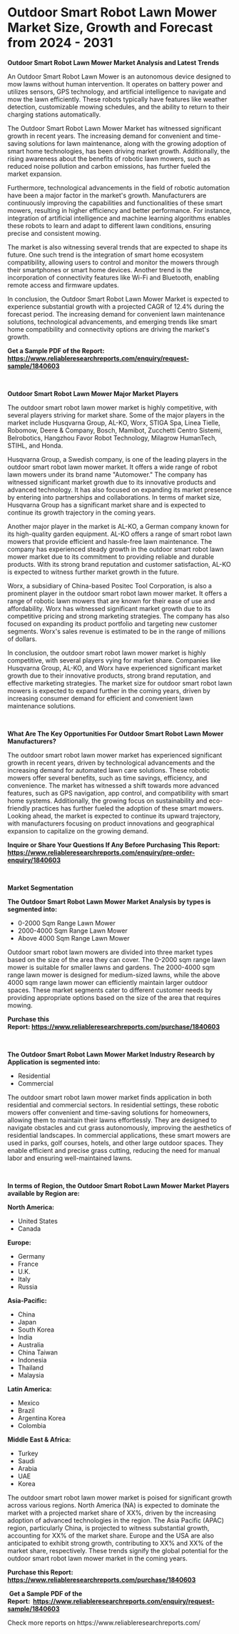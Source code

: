 <p><h1>Outdoor Smart Robot Lawn Mower Market Size, Growth and Forecast from 2024 - 2031</h1></p><p><strong>Outdoor Smart Robot Lawn Mower Market Analysis and Latest Trends</strong></p>
<p><p>An Outdoor Smart Robot Lawn Mower is an autonomous device designed to mow lawns without human intervention. It operates on battery power and utilizes sensors, GPS technology, and artificial intelligence to navigate and mow the lawn efficiently. These robots typically have features like weather detection, customizable mowing schedules, and the ability to return to their charging stations automatically.</p><p>The Outdoor Smart Robot Lawn Mower Market has witnessed significant growth in recent years. The increasing demand for convenient and time-saving solutions for lawn maintenance, along with the growing adoption of smart home technologies, has been driving market growth. Additionally, the rising awareness about the benefits of robotic lawn mowers, such as reduced noise pollution and carbon emissions, has further fueled the market expansion.</p><p>Furthermore, technological advancements in the field of robotic automation have been a major factor in the market's growth. Manufacturers are continuously improving the capabilities and functionalities of these smart mowers, resulting in higher efficiency and better performance. For instance, integration of artificial intelligence and machine learning algorithms enables these robots to learn and adapt to different lawn conditions, ensuring precise and consistent mowing.</p><p>The market is also witnessing several trends that are expected to shape its future. One such trend is the integration of smart home ecosystem compatibility, allowing users to control and monitor the mowers through their smartphones or smart home devices. Another trend is the incorporation of connectivity features like Wi-Fi and Bluetooth, enabling remote access and firmware updates.</p><p>In conclusion, the Outdoor Smart Robot Lawn Mower Market is expected to experience substantial growth with a projected CAGR of 12.4% during the forecast period. The increasing demand for convenient lawn maintenance solutions, technological advancements, and emerging trends like smart home compatibility and connectivity options are driving the market's growth.</p></p>
<p><strong>Get a Sample PDF of the Report:&nbsp; <a href="https://www.reliableresearchreports.com/enquiry/request-sample/1840603">https://www.reliableresearchreports.com/enquiry/request-sample/1840603</a></strong></p>
<p>&nbsp;</p>
<p><strong>Outdoor Smart Robot Lawn Mower Major Market Players</strong></p>
<p><p>The outdoor smart robot lawn mower market is highly competitive, with several players striving for market share. Some of the major players in the market include Husqvarna Group, AL-KO, Worx, STIGA Spa, Linea Tielle, Robomow, Deere & Company, Bosch, Mamibot, Zucchetti Centro Sistemi, Belrobotics, Hangzhou Favor Robot Technology, Milagrow HumanTech, STIHL, and Honda.</p><p>Husqvarna Group, a Swedish company, is one of the leading players in the outdoor smart robot lawn mower market. It offers a wide range of robot lawn mowers under its brand name "Automower." The company has witnessed significant market growth due to its innovative products and advanced technology. It has also focused on expanding its market presence by entering into partnerships and collaborations. In terms of market size, Husqvarna Group has a significant market share and is expected to continue its growth trajectory in the coming years.</p><p>Another major player in the market is AL-KO, a German company known for its high-quality garden equipment. AL-KO offers a range of smart robot lawn mowers that provide efficient and hassle-free lawn maintenance. The company has experienced steady growth in the outdoor smart robot lawn mower market due to its commitment to providing reliable and durable products. With its strong brand reputation and customer satisfaction, AL-KO is expected to witness further market growth in the future.</p><p>Worx, a subsidiary of China-based Positec Tool Corporation, is also a prominent player in the outdoor smart robot lawn mower market. It offers a range of robotic lawn mowers that are known for their ease of use and affordability. Worx has witnessed significant market growth due to its competitive pricing and strong marketing strategies. The company has also focused on expanding its product portfolio and targeting new customer segments. Worx's sales revenue is estimated to be in the range of millions of dollars.</p><p>In conclusion, the outdoor smart robot lawn mower market is highly competitive, with several players vying for market share. Companies like Husqvarna Group, AL-KO, and Worx have experienced significant market growth due to their innovative products, strong brand reputation, and effective marketing strategies. The market size for outdoor smart robot lawn mowers is expected to expand further in the coming years, driven by increasing consumer demand for efficient and convenient lawn maintenance solutions.</p></p>
<p>&nbsp;</p>
<p><strong>What Are The Key Opportunities For Outdoor Smart Robot Lawn Mower Manufacturers?</strong></p>
<p><p>The outdoor smart robot lawn mower market has experienced significant growth in recent years, driven by technological advancements and the increasing demand for automated lawn care solutions. These robotic mowers offer several benefits, such as time savings, efficiency, and convenience. The market has witnessed a shift towards more advanced features, such as GPS navigation, app control, and compatibility with smart home systems. Additionally, the growing focus on sustainability and eco-friendly practices has further fueled the adoption of these smart mowers. Looking ahead, the market is expected to continue its upward trajectory, with manufacturers focusing on product innovations and geographical expansion to capitalize on the growing demand.</p></p>
<p><strong>Inquire or Share Your Questions If Any Before Purchasing This Report: <a href="https://www.reliableresearchreports.com/enquiry/pre-order-enquiry/1840603">https://www.reliableresearchreports.com/enquiry/pre-order-enquiry/1840603</a></strong></p>
<p>&nbsp;</p>
<p><strong>Market Segmentation</strong></p>
<p><strong>The Outdoor Smart Robot Lawn Mower Market Analysis by types is segmented into:</strong></p>
<p><ul><li>0-2000 Sqm Range Lawn Mower</li><li>2000-4000 Sqm Range Lawn Mower</li><li>Above 4000 Sqm Range Lawn Mower</li></ul></p>
<p><p>Outdoor smart robot lawn mowers are divided into three market types based on the size of the area they can cover. The 0-2000 sqm range lawn mower is suitable for smaller lawns and gardens. The 2000-4000 sqm range lawn mower is designed for medium-sized lawns, while the above 4000 sqm range lawn mower can efficiently maintain larger outdoor spaces. These market segments cater to different customer needs by providing appropriate options based on the size of the area that requires mowing.</p></p>
<p><strong>Purchase this Report:&nbsp;<a href="https://www.reliableresearchreports.com/purchase/1840603">https://www.reliableresearchreports.com/purchase/1840603</a></strong></p>
<p>&nbsp;</p>
<p><strong>The Outdoor Smart Robot Lawn Mower Market Industry Research by Application is segmented into:</strong></p>
<p><ul><li>Residential</li><li>Commercial</li></ul></p>
<p><p>The outdoor smart robot lawn mower market finds application in both residential and commercial sectors. In residential settings, these robotic mowers offer convenient and time-saving solutions for homeowners, allowing them to maintain their lawns effortlessly. They are designed to navigate obstacles and cut grass autonomously, improving the aesthetics of residential landscapes. In commercial applications, these smart mowers are used in parks, golf courses, hotels, and other large outdoor spaces. They enable efficient and precise grass cutting, reducing the need for manual labor and ensuring well-maintained lawns.</p></p>
<p>&nbsp;</p>
<p><strong>In terms of Region, the Outdoor Smart Robot Lawn Mower Market Players available by Region are:</strong></p>
<p>
    <p> <strong> North America: </strong>
        <ul>
            <li>United States</li>
            <li>Canada</li>
        </ul>
        </p> 
    <p> <strong> Europe: </strong>
        <ul>
            <li>Germany</li>
            <li>France</li>
            <li>U.K.</li>
            <li>Italy</li>
            <li>Russia</li>
        </ul>
        </p> 
    <p> <strong> Asia-Pacific: </strong>
        <ul>
            <li>China</li>
            <li>Japan</li>
            <li>South Korea</li>
            <li>India</li>
            <li>Australia</li>
            <li>China Taiwan</li>
            <li>Indonesia</li>
            <li>Thailand</li>
            <li>Malaysia</li>
        </ul>
        </p> 
    <p> <strong> Latin America: </strong>
        <ul>
            <li>Mexico</li>
            <li>Brazil</li>
            <li>Argentina Korea</li>
            <li>Colombia</li>
        </ul>
        </p> 
    <p> <strong> Middle East & Africa: </strong>
        <ul>
            <li>Turkey</li>
            <li>Saudi</li>
            <li>Arabia</li>
            <li>UAE</li>
            <li>Korea</li>
        </ul>
    </p>
    </p>
<p><p>The outdoor smart robot lawn mower market is poised for significant growth across various regions. North America (NA) is expected to dominate the market with a projected market share of XX%, driven by the increasing adoption of advanced technologies in the region. The Asia Pacific (APAC) region, particularly China, is projected to witness substantial growth, accounting for XX% of the market share. Europe and the USA are also anticipated to exhibit strong growth, contributing to XX% and XX% of the market share, respectively. These trends signify the global potential for the outdoor smart robot lawn mower market in the coming years.</p></p>
<p><strong>Purchase this Report: <a href="https://www.reliableresearchreports.com/purchase/1840603">https://www.reliableresearchreports.com/purchase/1840603</a></strong></p>
<p>&nbsp;<strong>Get a Sample PDF of the Report:&nbsp;&nbsp;<a href="https://www.reliableresearchreports.com/enquiry/request-sample/1840603">https://www.reliableresearchreports.com/enquiry/request-sample/1840603</a></strong></p>
<p><strong></strong></p>
<p>Check more reports on https://www.reliableresearchreports.com/</p>